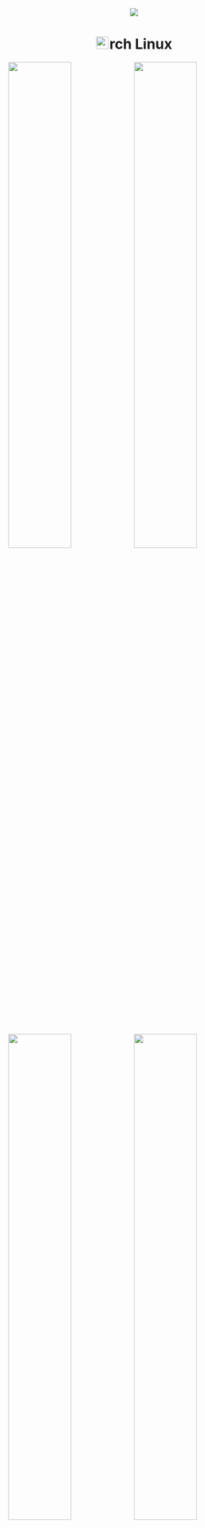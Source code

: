 <div align='center'>
  <span>
    <img src="https://readme-typing-svg.demolab.com?font=JetBrains+Mono&size=36&pause=1000&color=1793D1&center=true&vCenter=true&width=450&height=150&lines=ec%E2%95%B3be+Dotfiles">
  </span>
  <h1>
    <img src="https://upload.wikimedia.org/wikipedia/commons/thumb/1/13/Arch_Linux_%22Crystal%22_icon.svg/800px-Arch_Linux_%22Crystal%22_icon.svg.png?20230812231250" width="25" height="25">&hairsp;rch Linux
  </h1>
</div>

<img src="https://raw.githubusercontent.com/ecXbe/arch-dotfiles/main/images/rice7.png" width = "50%"><img src="https://raw.githubusercontent.com/ecXbe/arch-dotfiles/main/images/rice1.png" width = "50%"><img src="https://raw.githubusercontent.com/ecXbe/arch-dotfiles/main/images/rice4.png" width = "50%"><img src="https://raw.githubusercontent.com/ecXbe/arch-dotfiles/main/images/rice5.png" width = "50%"><img src="https://raw.githubusercontent.com/ecXbe/arch-dotfiles/main/images/rice6.png" width = "50%"><img src="https://raw.githubusercontent.com/ecXbe/arch-dotfiles/main/images/rice3.png" width = "50%">

---

# Install

> [!CAUTION]
> 
> The installer has been modified and differs from the original. It installs all the packages needed to get started.
> 
> I recommend installing the [original version of dotfiles](https://github.com/elifouts/Dotfiles) and supporting the original author with a star.
<details>
  <summary>Arch Install Script</summary>

  ```
  cd && git clone https://github.com/ecXbe/arch-dotfiles.git
  cd ~/arch-dotfiles
  chmod +x install.sh
  ./install.sh
  ```  
</details>

## Keybinds

`Super + Return` - Open Terminal

`Super + Grave` - Open App Launcher (Wofi)

`Super + M` - Quit Hyprland
 
`Super + Q` - Close

`Super + F` - Fullscreen

`Super + V` - Popout

`Super + Alt + Space` - Terminal Scratch Pad

`Super + E` - Opens Thunar

`Super + Alt + B` - Waybar Style Selector (Wofi)

`Super + Alt + A` - Toggle Waybar

`Super + Alt + R` - Reload Swaync

`Super + Alt + W` - Wallpaper Selector (Wofi)

`Super + Escape` - wlogout

> [!Tip]
> This isnt every Keybind. Just some highlighted ones.
> 
> More can be found and changed in `~/.confing/hypr/hyprland.conf`

## P.S.

I would like to express my deepest gratitude to [elifouts](https://github.com/elifouts/) for creating such beautiful hyprland environment visuals.